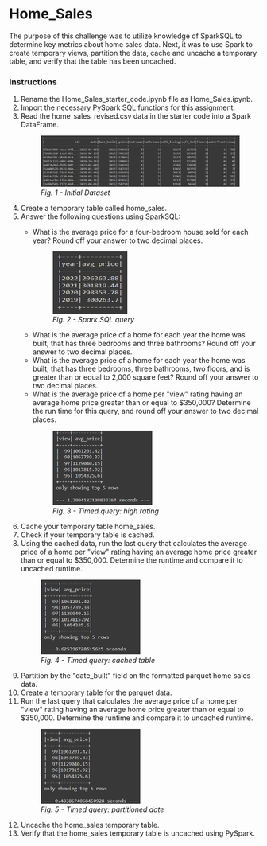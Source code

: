 # Home_Sales

<p>The purpose of this challenge was to utilize knowledge of SparkSQL to determine key metrics about home sales data. Next, it was to use Spark to create temporary views, partition the data, cache and uncache a temporary table, and verify that the table has been uncached.</p>

<h3>Instructions</h3>
<ol>
<li>Rename the Home_Sales_starter_code.ipynb file as Home_Sales.ipynb.</li>
<li>Import the necessary PySpark SQL functions for this assignment.</li>
<li>Read the home_sales_revised.csv data in the starter code into a Spark DataFrame.</li>
<figure>
    <img src="./images/home_sales.png">
    <figcaption><i>Fig. 1 - Initial Dataset</i></figcaption>
</figure>
<li>Create a temporary table called home_sales.</li>
<li>Answer the following questions using SparkSQL:</li>
    <ul>
    <li>What is the average price for a four-bedroom house sold for each year? Round off your answer to two decimal places.</li>
    <figure>
        <img src="./images/avg_price_4bed.png" style="width: 150px; height: 125px"><br />
        <figcaption><i>Fig. 2 - Spark SQL query</i></figcaption>
    </figure>
    <li>What is the average price of a home for each year the home was built, that has three bedrooms and three bathrooms? Round off your answer to two decimal places.</li>
    <li>What is the average price of a home for each year the home was built, that has three bedrooms, three bathrooms, two floors, and is greater than or equal to 2,000 square feet? Round off your answer to two decimal places.</li>
    <li>What is the average price of a home per "view" rating having an average home price greater than or equal to $350,000? Determine the run time for this query, and round off your answer to two decimal places.</li>
    <figure>
        <img src="./images/home_over350_initial.png" style="width: 200px; height: 150px"><br />
        <figcaption><i>Fig. 3 - Timed query: high rating</i></figcaption>
    </figure>
    </ul>
<li>Cache your temporary table home_sales.</li>
<li>Check if your temporary table is cached.</li>
<li>Using the cached data, run the last query that calculates the average price of a home per "view" rating having an average home price greater than or equal to $350,000. Determine the runtime and compare it to uncached runtime.</li>
<figure>
    <img src="./images/home_over350_cached.png" style="width: 200px; height: 150px"><br />
    <figcaption><i>Fig. 4 - Timed query: cached table</i></figcaption>
</figure>
<li>Partition by the "date_built" field on the formatted parquet home sales data.</li>
<li>Create a temporary table for the parquet data.</li>
<li>Run the last query that calculates the average price of a home per "view" rating having an average home price greater than or equal to $350,000. Determine the runtime and compare it to uncached runtime.</li>
<figure>
    <img src="./images/home_over350_partitioned.png" style="width: 200px; height: 150px"><br />
    <figcaption><i>Fig. 5 - Timed query: partitioned date</i></figcaption>
</figure>
<li>Uncache the home_sales temporary table.</li>
<li>Verify that the home_sales temporary table is uncached using PySpark.</li>
</ol>